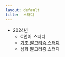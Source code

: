 ```yaml
---
layout: default
title:  스터디
---
```


- 2024년
  - C언어 스터디
  - [기초 알고리즘 스터디](../post/study_beginner.md)
  - 심화 알고리즘 스터디